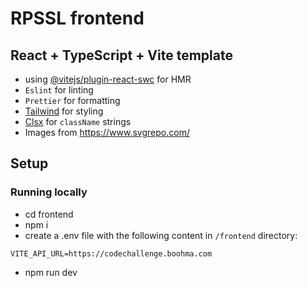# RPSSL frontend

## React + TypeScript + Vite template

- using [@vitejs/plugin-react-swc](https://github.com/vitejs/vite-plugin-react-swc) for HMR
- `Eslint` for linting
- `Prettier` for formatting
- [Tailwind](https://tailwindcss.com/) for styling
- [Clsx](https://www.npmjs.com/package/clsx) for `className` strings
- Images from https://www.svgrepo.com/

## Setup

### Running locally

- cd frontend
- npm i
- create a .env file with the following content in `/frontend` directory:

```tsx
VITE_API_URL=https://codechallenge.boohma.com
```

- npm run dev
